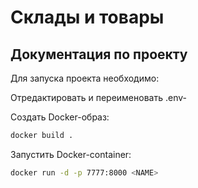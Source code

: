 # Склады и товары

## Документация по проекту

Для запуска проекта необходимо:

Отредактировать и переименовать .env-

Создать Docker-образ:

```bash
docker build .
```

Запустить Docker-container:

```bash
docker run -d -p 7777:8000 <NAME>
```
